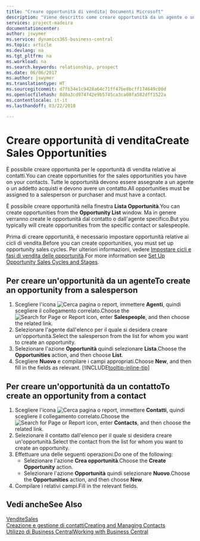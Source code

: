 ```yaml
---
title: "Creare opportunità di vendita| Documenti Microsoft"
description: "Viene descritto come creare opportunità da un agente o un contatto in Business Central."
services: project-madeira
documentationcenter: 
author: jswymer
ms.service: dynamics365-business-central
ms.topic: article
ms.devlang: na
ms.tgt_pltfrm: na
ms.workload: na
ms.search.keywords: relationship, prospect
ms.date: 06/06/2017
ms.author: jswymer
ms.translationtype: HT
ms.sourcegitcommit: d7fb34e1c9428a64c71ff47be8bcff174649c00d
ms.openlocfilehash: 8d0a3cd974742e9b5745ca3ca08fa582dff1522a
ms.contentlocale: it-it
ms.lasthandoff: 03/22/2018

---
```

# <a name="create-sales-opportunities"></a><span data-ttu-id="df2f3-103">Creare opportunità di vendita</span><span class="sxs-lookup"><span data-stu-id="df2f3-103">Create Sales Opportunities</span></span>
<span data-ttu-id="df2f3-104">È possibile creare opportunità per le opportunità di vendita relative ai contatti.</span><span class="sxs-lookup"><span data-stu-id="df2f3-104">You can create opportunities for the sales opportunities you have on your contacts.</span></span> <span data-ttu-id="df2f3-105">Tutte le opportunità devono essere assegnate a un agente o un addetto acquisti e devono avere un contatto.</span><span class="sxs-lookup"><span data-stu-id="df2f3-105">All opportunities must be assigned to a salesperson or purchaser and must have a contact.</span></span>

<span data-ttu-id="df2f3-106">È possibile creare opportunità nella finestra **Lista Opportunità**.</span><span class="sxs-lookup"><span data-stu-id="df2f3-106">You can create opportunities from the **Opportunity List** window.</span></span> <span data-ttu-id="df2f3-107">Ma in genere verranno create le opportunità dal contatto o dall'agente specifico.</span><span class="sxs-lookup"><span data-stu-id="df2f3-107">But you typically will create opportunities from the specific contact or salespeople.</span></span>

<span data-ttu-id="df2f3-108">Prima di creare opportunità, è necessario impostare opportunità relative ai cicli di vendita.</span><span class="sxs-lookup"><span data-stu-id="df2f3-108">Before you can create opportunities, you must set up opportunity sales cycles.</span></span> <span data-ttu-id="df2f3-109">Per ulteriori informazioni, vedere [Impostare cicli e fasi di vendita delle opportunità](marketing-how-setup-opportunity-sales-cycles-stages.md).</span><span class="sxs-lookup"><span data-stu-id="df2f3-109">For more information see [Set Up Opportunity Sales Cycles and Stages](marketing-how-setup-opportunity-sales-cycles-stages.md).</span></span>

## <a name="to-create-an-opportunity-from-a-salesperson"></a><span data-ttu-id="df2f3-110">Per creare un'opportunità da un agente</span><span class="sxs-lookup"><span data-stu-id="df2f3-110">To create an opportunity from a salesperson</span></span>
1. <span data-ttu-id="df2f3-111">Scegliere l'icona ![Cerca pagina o report](media/ui-search/search_small.png "icona Cerca pagina o report"), immettere **Agenti**, quindi scegliere il collegamento correlato.</span><span class="sxs-lookup"><span data-stu-id="df2f3-111">Choose the ![Search for Page or Report](media/ui-search/search_small.png "Search for Page or Report icon") icon, enter **Salespeople**, and then choose the related link.</span></span>
2. <span data-ttu-id="df2f3-112">Selezionare l'agente dall'elenco per il quale si desidera creare un'opportunità.</span><span class="sxs-lookup"><span data-stu-id="df2f3-112">Select the salesperson from the list for whom you want to create an opportunity.</span></span>
3. <span data-ttu-id="df2f3-113">Selezionare l'azione **Opportunità** quindi selezionare **Lista**.</span><span class="sxs-lookup"><span data-stu-id="df2f3-113">Choose the **Opportunities** action, and then choose **List**.</span></span>
4. <span data-ttu-id="df2f3-114">Scegliere **Nuovo** e compilare i campi appropriati.</span><span class="sxs-lookup"><span data-stu-id="df2f3-114">Choose **New**, and then fill in the fields as relevant.</span></span> [!INCLUDE[tooltip-inline-tip](includes/tooltip-inline-tip_md.md)]  



## <a name="to-create-an-opportunity-from-a-contact"></a><span data-ttu-id="df2f3-115">Per creare un'opportunità da un contatto</span><span class="sxs-lookup"><span data-stu-id="df2f3-115">To create an opportunity from a contact</span></span>
1. <span data-ttu-id="df2f3-116">Scegliere l'icona ![Cerca pagina o report](media/ui-search/search_small.png "icona Cerca pagina o report"), immettere **Contatti**, quindi scegliere il collegamento correlato.</span><span class="sxs-lookup"><span data-stu-id="df2f3-116">Choose the ![Search for Page or Report](media/ui-search/search_small.png "Search for Page or Report icon") icon, enter **Contacts**, and then choose the related link.</span></span>
2. <span data-ttu-id="df2f3-117">Selezionare il contatto dall'elenco per il quale si desidera creare un'opportunità.</span><span class="sxs-lookup"><span data-stu-id="df2f3-117">Select the contact from the list for whom you want to create an opportunity.</span></span>
3. <span data-ttu-id="df2f3-118">Effettuare una delle seguenti operazioni:</span><span class="sxs-lookup"><span data-stu-id="df2f3-118">Do one of the following:</span></span>
   * <span data-ttu-id="df2f3-119">Selezionare l'azione **Crea opportunità**.</span><span class="sxs-lookup"><span data-stu-id="df2f3-119">Choose the **Create Opportunity** action.</span></span>
   * <span data-ttu-id="df2f3-120">Selezionare l'azione **Opportunità** quindi selezionare **Nuovo**.</span><span class="sxs-lookup"><span data-stu-id="df2f3-120">Choose the  **Opportunities** action, and then choose **New**.</span></span>
4. <span data-ttu-id="df2f3-121">Compilare i relativi campi.</span><span class="sxs-lookup"><span data-stu-id="df2f3-121">Fill in the relevant fields.</span></span>

## <a name="see-also"></a><span data-ttu-id="df2f3-122">Vedi anche</span><span class="sxs-lookup"><span data-stu-id="df2f3-122">See Also</span></span>
[<span data-ttu-id="df2f3-123">Vendite</span><span class="sxs-lookup"><span data-stu-id="df2f3-123">Sales</span></span>](sales-manage-sales.md)  
[<span data-ttu-id="df2f3-124">Creazione e gestione di contatti</span><span class="sxs-lookup"><span data-stu-id="df2f3-124">Creating and Managing Contacts</span></span>](marketing-contacts.md)  
[<span data-ttu-id="df2f3-125">Utilizzo di Business Central</span><span class="sxs-lookup"><span data-stu-id="df2f3-125">Working with Business Central</span></span>](ui-work-product.md)

